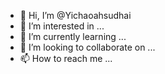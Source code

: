 - 👋 Hi, I’m @Yichaoahsudhai
- 👀 I’m interested in ...
- 🌱 I’m currently learning ...
- 💞️ I’m looking to collaborate on ...
- 📫 How to reach me ...

<!---
Yichaoahsudhai/Yichaoahsudhai is a ✨ special ✨ repository because its `README.md` (this file) appears on your GitHub profile.
You can click the Preview link to take a look at your changes.
--->
